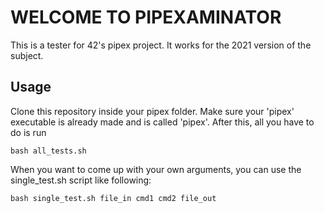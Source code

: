 # WELCOME TO PIPEXAMINATOR

This is a tester for 42's pipex project. It works for the 2021 version of the subject. 

## Usage
Clone this repository inside your pipex folder. Make sure your 'pipex' executable is already made and is called 'pipex'.
After this, all you have to do is run

```console
bash all_tests.sh
```

When you want to come up with your own arguments, you can use the single_test.sh script like following:
```console
bash single_test.sh file_in cmd1 cmd2 file_out
```
